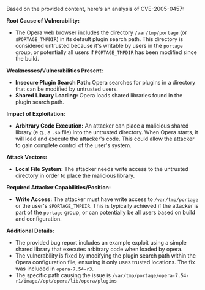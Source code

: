 Based on the provided content, here's an analysis of CVE-2005-0457:

**Root Cause of Vulnerability:**

*   The Opera web browser includes the directory `/var/tmp/portage` (or `$PORTAGE_TMPDIR`) in its default plugin search path. This directory is considered untrusted because it's writable by users in the `portage` group, or potentially all users if `PORTAGE_TMPDIR` has been modified since the build.

**Weaknesses/Vulnerabilities Present:**

*   **Insecure Plugin Search Path:** Opera searches for plugins in a directory that can be modified by untrusted users.
*   **Shared Library Loading:** Opera loads shared libraries found in the plugin search path.

**Impact of Exploitation:**

*   **Arbitrary Code Execution:** An attacker can place a malicious shared library (e.g., a `.so` file) into the untrusted directory. When Opera starts, it will load and execute the attacker's code. This could allow the attacker to gain complete control of the user's system.

**Attack Vectors:**

*   **Local File System:** The attacker needs write access to the untrusted directory in order to place the malicious library.

**Required Attacker Capabilities/Position:**

*   **Write Access:** The attacker must have write access to `/var/tmp/portage` or the user's `$PORTAGE_TMPDIR`. This is typically achieved if the attacker is part of the `portage` group, or can potentially be all users based on build and configuration.

**Additional Details:**

*   The provided bug report includes an example exploit using a simple shared library that executes arbitrary code when loaded by opera.
*   The vulnerability is fixed by modifying the plugin search path within the Opera configuration file, ensuring it only uses trusted locations. The fix was included in `opera-7.54-r3`.
* The specific path causing the issue is `/var/tmp/portage/opera-7.54-r1/image//opt/opera/lib/opera/plugins`